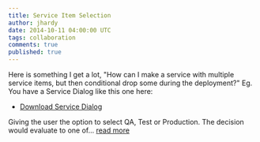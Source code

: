 ```yaml
---
title: Service Item Selection
author: jhardy
date: 2014-10-11 04:00:00 UTC
tags: collaboration
comments: true
published: true
---
```


Here is something I get a lot, "How can I make a service with multiple service items, but then conditional drop some during the deployment?" Eg. You have a Service Dialog like this one here: 

* [Download Service Dialog](https://github.com/jonnyfiveiq/CloudFORMSNOW/blob/master/CFME/Services/Stopper/Sample_Dialog.yaml)  

Giving the user the option to select QA, Test or Production. The decision would evaluate to one of... [read more](http://cloudformsnow.com/?post=347)